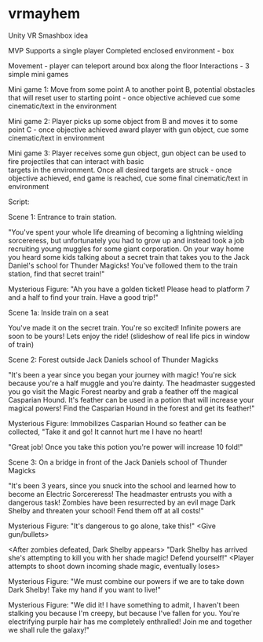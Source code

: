 # vrmayhem

Unity VR Smashbox idea

MVP
Supports a single player
Completed enclosed environment - box

Movement - player can teleport around box along the floor
Interactions - 3 simple mini games

  Mini game 1: Move from some point A to another point B, potential obstacles that will reset user to starting point
    - once objective achieved cue some cinematic/text in the environment
  
  Mini game 2: Player picks up some object from B and moves it to some point C
    - once objective achieved award player with gun object, cue some cinematic/text in environment
  
  Mini game 3: Player receives some gun object, gun object can be used to fire projectiles that can interact with basic      
  targets in the environment. Once all desired targets are struck
    - once objective achieved, end game is reached, cue some final cinematic/text in environment

Script:

Scene 1: Entrance to train station.

"You've spent your whole life dreaming of becoming a lightning wielding sorcereress, but unfortunately you had to grow up and instead took a job recruiting young muggles for some giant corporation. On your way home you heard some kids talking about a secret train that takes you to the Jack Daniel's school for Thunder Magicks! You've followed them to the train station, find that secret train!"

  Mysterious Figure: "Ah you have a golden ticket! Please head to platform 7 and a half to find your train. Have a good trip!"

Scene 1a: Inside train on a seat

You've made it on the secret train. You're so excited! Infinite powers are soon to be yours! Lets enjoy the ride! (slideshow of real life pics in window of train)

Scene 2: Forest outside Jack Daniels school of Thunder Magicks

"It's been a year since you began your journey with magic! You're sick because you're a half muggle and you're dainty. The headmaster suggested you go visit the Magic Forest nearby and grab a feather off the magical Casparian Hound. It's feather can be used in a potion that will increase your magical powers! Find the Casparian Hound in the forest and get its feather!"

  Mysterious Figure: Immobilizes Casparian Hound so feather can be collected, "Take it and go! It cannot hurt me I have no heart!

<Collect feather and return to Jack Daniels> "Great job! Once you take this potion you're power will increase 10 fold!"

Scene 3: On a bridge in front of the Jack Daniels school of Thunder Magicks

"It's been 3 years, since you snuck into the school and learned how to become an Electric Sorcereress! The headmaster entrusts you with a dangerous task! Zombies have been resurrected by an evil mage Dark Shelby and threaten your school! Fend them off at all costs!"

  Mysterious Figure: "It's dangerous to go alone, take this!" <Give gun/bullets> 
  
<After zombies defeated, Dark Shelby appears> "Dark Shelby has arrived she's attempting to kill you with her shade magic! Defend yourself!" <Player attempts to shoot down incoming shade magic, eventually loses> 

  Mysterious Figure: "We must combine our powers if we are to take down Dark Shelby! Take my hand if you want to live!"
  
<Fire Jagerbomb spell at Dark Shelby>
  
  Mysterious Figure: "We did it! I have something to admit, I haven't been stalking you because I'm creepy, but because I've fallen for you. You're electrifying purple hair has me completely enthralled! <Explosive reveal> Join me and together we shall rule the galaxy!"
